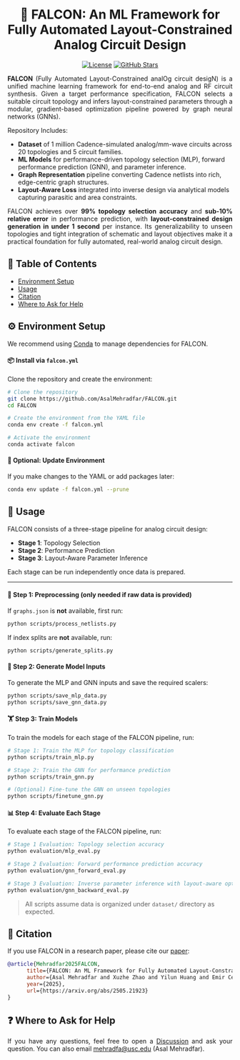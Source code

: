 <h1 align="center">🦅 FALCON: An ML Framework for Fully Automated Layout-Constrained Analog Circuit Design</h1>

<p align="center">
  <a href="LICENSE"><img src="https://img.shields.io/badge/License-MIT-blue.svg" alt="License"/></a>
  <a href="https://github.com/AsalMehradfar/FALCON/stargazers"><img src="https://img.shields.io/github/stars/AsalMehradfar/FALCON?style=social" alt="GitHub Stars"/></a>
</p>

<p align="justify">
<strong>FALCON</strong> (Fully Automated Layout-Constrained analOg circuit desigN) is a unified machine learning framework for end-to-end analog and RF circuit synthesis. Given a target performance specification, FALCON selects a suitable circuit topology and infers layout-constrained parameters through a modular, gradient-based optimization pipeline powered by graph neural networks (GNNs).
</p>

Repository Includes:
- **Dataset** of 1 million Cadence-simulated analog/mm-wave circuits across 20 topologies and 5 circuit families.
- **ML Models** for performance-driven topology selection (MLP), forward performance prediction (GNN), and parameter inference.
- **Graph Representation** pipeline converting Cadence netlists into rich, edge-centric graph structures.
- **Layout-Aware Loss** integrated into inverse design via analytical models capturing parasitic and area constraints.

<p align="justify">
FALCON achieves over <strong>99% topology selection accuracy</strong> and <strong>sub-10% relative error</strong> in performance prediction, with <strong>layout-constrained design generation in under 1 second</strong> per instance. Its generalizability to unseen topologies and tight integration of schematic and layout objectives make it a practical foundation for fully automated, real-world analog circuit design.
</p>

## 📖 Table of Contents

  * [Environment Setup](#%EF%B8%8F-environment-setup)
  * [Usage](#-usage)
  * [Citation](#-citation)
  * [Where to Ask for Help](#-where-to-ask-for-help)

## ⚙️ Environment Setup

We recommend using [Conda](https://docs.conda.io/en/latest/) to manage dependencies for FALCON.

#### 📦 Install via `falcon.yml`

Clone the repository and create the environment:

```bash
# Clone the repository
git clone https://github.com/AsalMehradfar/FALCON.git
cd FALCON

# Create the environment from the YAML file
conda env create -f falcon.yml

# Activate the environment
conda activate falcon
```

#### 🔄 Optional: Update Environment

If you make changes to the YAML or add packages later:

```bash
conda env update -f falcon.yml --prune
```

## 🚀 Usage

FALCON consists of a three-stage pipeline for analog circuit design:

- **Stage 1**: Topology Selection
- **Stage 2**: Performance Prediction
- **Stage 3**: Layout-Aware Parameter Inference

Each stage can be run independently once data is prepared.

---

#### 📂 Step 1: Preprocessing (only needed if raw data is provided)

If `graphs.json` is **not** available, first run:

```bash
python scripts/process_netlists.py
```

If index splits are **not** available, run:

```bash
python scripts/generate_splits.py
```
#### 🧪 Step 2: Generate Model Inputs

To generate the MLP and GNN inputs and save the required scalers:

```bash
python scripts/save_mlp_data.py
python scripts/save_gnn_data.py
```

#### 🏋️ Step 3: Train Models

To train the models for each stage of the FALCON pipeline, run:

```bash
# Stage 1: Train the MLP for topology classification
python scripts/train_mlp.py

# Stage 2: Train the GNN for performance prediction
python scripts/train_gnn.py

# (Optional) Fine-tune the GNN on unseen topologies
python scripts/finetune_gnn.py
```

#### 📊 Step 4: Evaluate Each Stage

To evaluate each stage of the FALCON pipeline, run:

```bash
# Stage 1 Evaluation: Topology selection accuracy
python evaluation/mlp_eval.py

# Stage 2 Evaluation: Forward performance prediction accuracy
python evaluation/gnn_forward_eval.py

# Stage 3 Evaluation: Inverse parameter inference with layout-aware optimization
python evaluation/gnn_backward_eval.py
```
> All scripts assume data is organized under `dataset/` directory as expected.

## 🎯 Citation 

If you use FALCON in a research paper, please cite our [paper](https://arxiv.org/abs/2505.21923):

```bibtex
@article{Mehradfar2025FALCON,
      title={FALCON: An ML Framework for Fully Automated Layout-Constrained Analog Circuit Design}, 
      author={Asal Mehradfar and Xuzhe Zhao and Yilun Huang and Emir Ceyani and Yankai Yang and Shihao Han and Hamidreza Aghasi and Salman Avestimehr},
      year={2025},
      url={https://arxiv.org/abs/2505.21923}
}
```

## ❓ Where to Ask for Help

<p align="justify" > 
If you have any questions, feel free to open a <a href="https://github.com/AsalMehradfar/FALCON/discussions">Discussion</a> and ask your question. You can also email <a href="mailto:mehradfa@usc.edu">mehradfa@usc.edu</a> (Asal Mehradfar).
</p>
